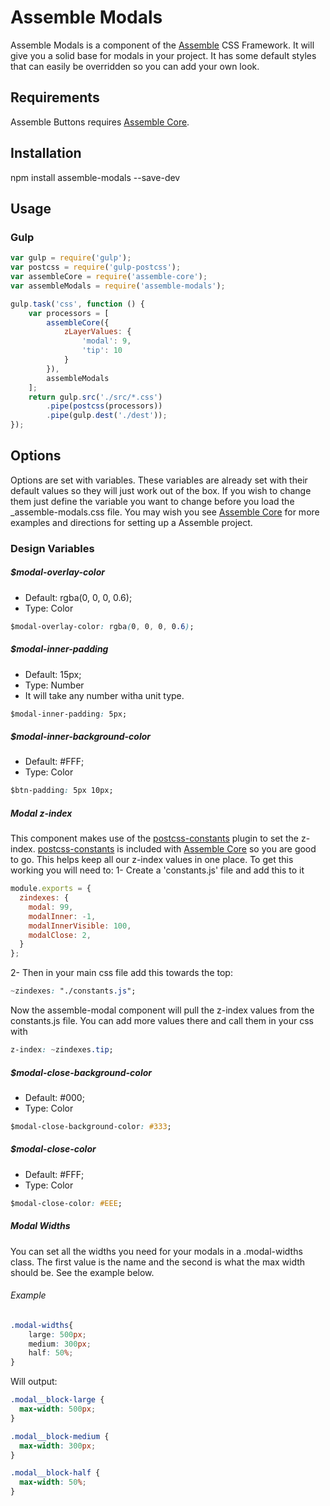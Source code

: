 [Assemble]:                http://assemblecss.com
[Assemble Core]:           https://github.com/lukelarsen/assemble-core
[postcss-constants]:       https://github.com/macropodhq/postcss-constants

# Assemble Modals
Assemble Modals is a component of the [Assemble] CSS Framework. It will give you a solid base for modals in your project. It has some default styles that can easily be overridden so you can add your own look.

## Requirements
Assemble Buttons requires [Assemble Core].

## Installation
npm install assemble-modals --save-dev

## Usage
### Gulp
```js
var gulp = require('gulp');
var postcss = require('gulp-postcss');
var assembleCore = require('assemble-core');
var assembleModals = require('assemble-modals');

gulp.task('css', function () {
    var processors = [
        assembleCore({
            zLayerValues: {
                'modal': 9,
                'tip': 10
            }
        }),
        assembleModals
    ];
    return gulp.src('./src/*.css')
        .pipe(postcss(processors))
        .pipe(gulp.dest('./dest'));
});
```

## Options
Options are set with variables. These variables are already set with their default values so they will just work out of the box. If you wish to change them just define the variable you want to change before you load the _assemble-modals.css file. You may wish you see [Assemble Core] for more examples and directions for setting up a Assemble project.

### Design Variables

##### $modal-overlay-color
- Default: rgba(0, 0, 0, 0.6);
- Type: Color
```css
$modal-overlay-color: rgba(0, 0, 0, 0.6);
```

##### $modal-inner-padding
- Default:  15px;
- Type: Number
- It will take any number witha unit type.
```css
$modal-inner-padding: 5px;
```

##### $modal-inner-background-color
- Default: #FFF;
- Type: Color
```css
$btn-padding: 5px 10px;
```

##### Modal z-index
This component makes use of the [postcss-constants] plugin to set the z-index. [postcss-constants] is included with [Assemble Core] so you are good to go. This helps keep all our z-index values in one place. To get this working you will need to:
1- Create a 'constants.js' file and add this to it
```js
module.exports = {
  zindexes: {
    modal: 99,
    modalInner: -1,
    modalInnerVisible: 100,
    modalClose: 2,
  }
};
```
2- Then in your main css file add this towards the top:
```css
~zindexes: "./constants.js";
```

Now the assemble-modal component will pull the z-index values from the constants.js file. You can add more values there and call them in your css with
```css
z-index: ~zindexes.tip;
```


##### $modal-close-background-color
- Default: #000;
- Type: Color
```css
$modal-close-background-color: #333;
```

##### $modal-close-color
- Default: #FFF;
- Type: Color
```css
$modal-close-color: #EEE;
```

##### Modal Widths
You can set all the widths you need for your modals in a .modal-widths class. The first value is the name and the second is what the max width should be. See the example below.

###### Example
```css
.modal-widths{
    large: 500px;
    medium: 300px;
    half: 50%;
}
```
Will output:
```css
.modal__block-large {
  max-width: 500px;
}

.modal__block-medium {
  max-width: 300px;
}

.modal__block-half {
  max-width: 50%;
}
```
